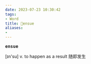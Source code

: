 ```yaml
---
date: 2023-07-23 10:30:42
tags: 
- Word
title: 📖ensue
aliases: 
- 
---
```


<pre><strong>ensue</strong></pre>
[ɪn'su]
v. to happen as a result 随即发⽣